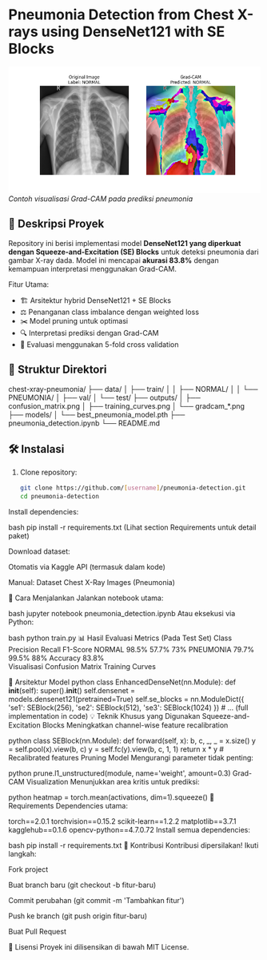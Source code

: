 # Pneumonia Detection from Chest X-rays using DenseNet121 with SE Blocks

![Example Grad-CAM](gradcam_0.png)  
*Contoh visualisasi Grad-CAM pada prediksi pneumonia*

## 📌 Deskripsi Proyek
Repository ini berisi implementasi model **DenseNet121 yang diperkuat dengan Squeeze-and-Excitation (SE) Blocks** untuk deteksi pneumonia dari gambar X-ray dada. Model ini mencapai **akurasi 83.8%** dengan kemampuan interpretasi menggunakan Grad-CAM.

Fitur Utama:
- 🏗️ Arsitektur hybrid DenseNet121 + SE Blocks
- ⚖️ Penanganan class imbalance dengan weighted loss
- ✂️ Model pruning untuk optimasi
- 🔍 Interpretasi prediksi dengan Grad-CAM
- 🎯 Evaluasi menggunakan 5-fold cross validation

## 📂 Struktur Direktori
chest-xray-pneumonia/
├── data/
│ ├── train/
│ │ ├── NORMAL/
│ │ └── PNEUMONIA/
│ ├── val/
│ └── test/
├── outputs/
│ ├── confusion_matrix.png
│ ├── training_curves.png
│ └── gradcam_*.png
├── models/
│ └── best_pneumonia_model.pth
├── pneumonia_detection.ipynb
└── README.md


## 🛠️ Instalasi
1. Clone repository:
   ```bash
   git clone https://github.com/[username]/pneumonia-detection.git
   cd pneumonia-detection
Install dependencies:

bash
pip install -r requirements.txt
(Lihat section Requirements untuk detail paket)

Download dataset:

Otomatis via Kaggle API (termasuk dalam kode)

Manual: Dataset Chest X-Ray Images (Pneumonia)

🚀 Cara Menjalankan
Jalankan notebook utama:

bash
jupyter notebook pneumonia_detection.ipynb
Atau eksekusi via Python:

bash
python train.py
📊 Hasil Evaluasi
Metrics (Pada Test Set)
Class	Precision	Recall	F1-Score
NORMAL	98.5%	57.7%	73%
PNEUMONIA	79.7%	99.5%	88%
Accuracy	83.8%		
Visualisasi
Confusion Matrix
Training Curves

🧠 Arsitektur Model
python
class EnhancedDenseNet(nn.Module):
    def __init__(self):
        super().__init__()
        self.densenet = models.densenet121(pretrained=True)
        self.se_blocks = nn.ModuleDict({
            'se1': SEBlock(256),
            'se2': SEBlock(512),
            'se3': SEBlock(1024)
        })
        # ... (full implementation in code)
💡 Teknik Khusus yang Digunakan
Squeeze-and-Excitation Blocks
Meningkatkan channel-wise feature recalibration

python
class SEBlock(nn.Module):
    def forward(self, x):
        b, c, _, _ = x.size()
        y = self.pool(x).view(b, c)
        y = self.fc(y).view(b, c, 1, 1)
        return x * y  # Recalibrated features
Pruning Model
Mengurangi parameter tidak penting:

python
prune.l1_unstructured(module, name='weight', amount=0.3)
Grad-CAM Visualization
Menunjukkan area kritis untuk prediksi:

python
heatmap = torch.mean(activations, dim=1).squeeze()
📝 Requirements
Dependencies utama:

torch==2.0.1
torchvision==0.15.2
scikit-learn==1.2.2
matplotlib==3.7.1
kagglehub==0.1.6
opencv-python==4.7.0.72
Install semua dependencies:

bash
pip install -r requirements.txt
🤝 Kontribusi
Kontribusi dipersilakan! Ikuti langkah:

Fork project

Buat branch baru (git checkout -b fitur-baru)

Commit perubahan (git commit -m 'Tambahkan fitur')

Push ke branch (git push origin fitur-baru)

Buat Pull Request

📜 Lisensi
Proyek ini dilisensikan di bawah MIT License.